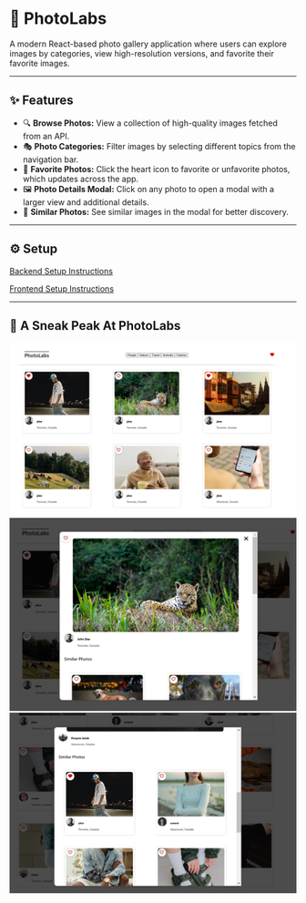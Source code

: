 # 📸 PhotoLabs

A modern React-based photo gallery application where users can explore images by categories, view high-resolution versions, and favorite their favorite images.

---

## ✨ Features
- 🔍 **Browse Photos:** View a collection of high-quality images fetched from an API.
- 🎭 **Photo Categories:** Filter images by selecting different topics from the navigation bar.
- 💖 **Favorite Photos:** Click the heart icon to favorite or unfavorite photos, which updates across the app.
- 🖼️ **Photo Details Modal:** Click on any photo to open a modal with a larger view and additional details.
- 📌 **Similar Photos:** See similar images in the modal for better discovery.

---

## ⚙️ Setup

[Backend Setup Instructions](/backend/)

[Frontend Setup Instructions](/frontend/)

---

## 🫣 A Sneak Peak At PhotoLabs 
![Main Page](Docs/mainpage.png)
![Clicking Inidividual Photos](Docs/individualphoto.png)
![Similar Photos](Docs/similarphotos.png)




